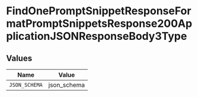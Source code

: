 # FindOnePromptSnippetResponseFormatPromptSnippetsResponse200ApplicationJSONResponseBody3Type


## Values

| Name          | Value         |
| ------------- | ------------- |
| `JSON_SCHEMA` | json_schema   |